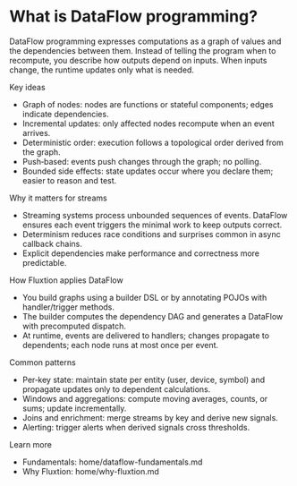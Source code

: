 # What is DataFlow programming?

DataFlow programming expresses computations as a graph of values and the dependencies between them. Instead of telling
the program when to recompute, you describe how outputs depend on inputs. When inputs change, the runtime updates only
what is needed.

Key ideas

- Graph of nodes: nodes are functions or stateful components; edges indicate dependencies.
- Incremental updates: only affected nodes recompute when an event arrives.
- Deterministic order: execution follows a topological order derived from the graph.
- Push‑based: events push changes through the graph; no polling.
- Bounded side effects: state updates occur where you declare them; easier to reason and test.

Why it matters for streams

- Streaming systems process unbounded sequences of events. DataFlow ensures each event triggers the minimal work to keep
  outputs correct.
- Determinism reduces race conditions and surprises common in async callback chains.
- Explicit dependencies make performance and correctness more predictable.

How Fluxtion applies DataFlow

- You build graphs using a builder DSL or by annotating POJOs with handler/trigger methods.
- The builder computes the dependency DAG and generates a DataFlow with precomputed dispatch.
- At runtime, events are delivered to handlers; changes propagate to dependents; each node runs at most once per event.

Common patterns

- Per‑key state: maintain state per entity (user, device, symbol) and propagate updates only to dependent calculations.
- Windows and aggregations: compute moving averages, counts, or sums; update incrementally.
- Joins and enrichment: merge streams by key and derive new signals.
- Alerting: trigger alerts when derived signals cross thresholds.

Learn more

- Fundamentals: home/dataflow-fundamentals.md
- Why Fluxtion: home/why-fluxtion.md

